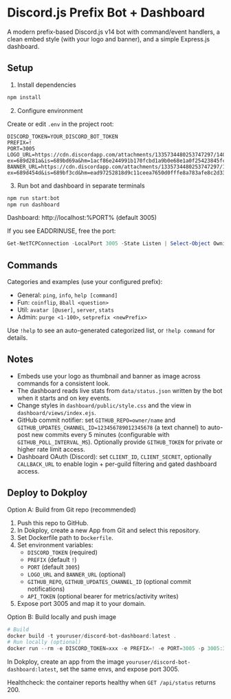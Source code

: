 # Discord.js Prefix Bot + Dashboard

A modern prefix-based Discord.js v14 bot with command/event handlers, a clean embed style (with your logo and banner), and a simple Express.js dashboard.

## Setup

1. Install dependencies

```powershell
npm install
```

2. Configure environment

Create or edit `.env` in the project root:

```
DISCORD_TOKEN=YOUR_DISCORD_BOT_TOKEN
PREFIX=!
PORT=3005
LOGO_URL=https://cdn.discordapp.com/attachments/1335734480253747297/1402442222816989346/logoglow.png?ex=689d281a&is=689bd69a&hm=1acf86e244991b170fcbd1a9b0e68e1a0f25423845fc36e6e7381df4ec36b8eb&
BANNER_URL=https://cdn.discordapp.com/attachments/1335734480253747297/1402473578254962808/banner3.png?ex=689d454d&is=689bf3cd&hm=ead97252818d9c11ceea7650d0fffe8a783afe8c2d33abd1bdaff51f5c584207&
```

3. Run bot and dashboard in separate terminals

```powershell
npm run start:bot
npm run dashboard
```

Dashboard: http://localhost:%PORT% (default 3005)

If you see EADDRINUSE, free the port:
```powershell
Get-NetTCPConnection -LocalPort 3005 -State Listen | Select-Object OwningProcess | ForEach-Object { Stop-Process -Id $_.OwningProcess -Force }
```

## Commands

Categories and examples (use your configured prefix):

- General: `ping`, `info`, `help [command]`
- Fun: `coinflip`, `8ball <question>`
- Util: `avatar [@user]`, `server`, `stats`
- Admin: `purge <1-100>`, `setprefix <newPrefix>`

Use `!help` to see an auto-generated categorized list, or `!help command` for details.

## Notes

- Embeds use your logo as thumbnail and banner as image across commands for a consistent look.
- The dashboard reads live stats from `data/status.json` written by the bot when it starts and on key events.
- Change styles in `dashboard/public/style.css` and the view in `dashboard/views/index.ejs`.
- GitHub commit notifier: set `GITHUB_REPO=owner/name` and `GITHUB_UPDATES_CHANNEL_ID=123456789012345678` (a text channel) to auto-post new commits every 5 minutes (configurable with `GITHUB_POLL_INTERVAL_MS`). Optionally provide `GITHUB_TOKEN` for private or higher rate limit access.
- Dashboard OAuth (Discord): set `CLIENT_ID`, `CLIENT_SECRET`, optionally `CALLBACK_URL` to enable login + per-guild filtering and gated dashboard access.

## Deploy to Dokploy

Option A: Build from Git repo (recommended)

1. Push this repo to GitHub.
2. In Dokploy, create a new App from Git and select this repository.
3. Set Dockerfile path to `Dockerfile`.
4. Set environment variables:
	- `DISCORD_TOKEN` (required)
	- `PREFIX` (default `!`)
	- `PORT` (default `3005`)
	- `LOGO_URL` and `BANNER_URL` (optional)
	- `GITHUB_REPO`, `GITHUB_UPDATES_CHANNEL_ID` (optional commit notifications)
	- `API_TOKEN` (optional bearer for metrics/activity writes)
5. Expose port 3005 and map it to your domain.

Option B: Build locally and push image

```powershell
# Build
docker build -t youruser/discord-bot-dashboard:latest .
# Run locally (optional)
docker run --rm -e DISCORD_TOKEN=xxx -e PREFIX=! -e PORT=3005 -p 3005:3005 youruser/discord-bot-dashboard:latest
```

In Dokploy, create an app from the image `youruser/discord-bot-dashboard:latest`, set the same envs, and expose port 3005.

Healthcheck: the container reports healthy when `GET /api/status` returns 200.
